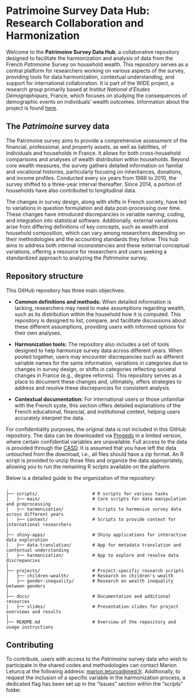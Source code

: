 
# Patrimoine Survey Data Hub: Research Collaboration and Harmonization

Welcome to the **Patrimoine Survey Data Hub**, a collaborative
repository designed to facilitate the harmonization and analysis of data
from the French *Patrimoine* Survey on household wealth. This repository
serves as a central platform for researchers working on various aspects
of the survey, providing tools for data harmonization, contextual
understanding, and support for international collaboration. It is part
of the WIDE project, a research group primarily based at *Institut
National d’Etudes Démographiques*, France, which focuses on studying the
consequences of demographic events on individuals’ wealth outcomes.
Information about the project is found
[here](https://wide.site.ined.fr/en/about/).

## The *Patrimoine* survey data

The Patrimoine survey aims to provide a comprehensive assessment of the
financial, professional, and property assets, as well as liabilities, of
individuals and households in France. It allows for both cross-household
comparisons and analyses of wealth distribution within households.
Beyond core wealth measures, the survey gathers detailed information on
familial and vocational histories, particularly focusing on
inheritances, donations, and income profiles. Conducted every six years
from 1986 to 2010, the survey shifted to a three-year interval
thereafter. Since 2014, a portion of households have also contributed to
longitudinal data.

The changes in survey design, along with shifts in French society, have
led to variations in question formulation and data post-processing over
time. These changes have introduced discrepancies in variable naming,
coding, and integration into statistical software. Additionally,
external variations arise from differing definitions of key concepts,
such as wealth and household composition, which can vary among
researchers depending on their methodologies and the accounting
standards they follow. This hub aims to address both internal
inconsistencies and these external conceptual variations, offering a
resource for researchers and users seeking a standardized approach to
analyzing the *Patrimoine* survey.

## Repository structure

This GitHub repository has three main objectives:

- **Common definitions and methods:** When detailed information is
  lacking, researchers may need to make assumptions regarding wealth,
  such as its distribution within the household how it is computed. This
  repository is designed to list, compare, and facilitate discussions
  about these different assumptions, providing users with informed
  options for their own analyses.

- **Harmonization tools:** The repository also includes a set of tools
  designed to help harmonize survey data across different years. When
  pooled together, users may encounter discrepancies such as different
  variable names for the same information, variations in categories due
  to changes in survey design, or shifts in categories reflecting
  societal changes in France (e.g., degree reforms). This repository
  serves as a place to document these changes and, ultimately, offers
  strategies to address and resolve these discrepancies for consistent
  analysis.

- **Contextual documentation:** For international users or those
  unfamiliar with the French syste, this section offers detailed
  explanations of the French educational, financial, and institutional
  context, helping users accurately interpret the data.

For confidentiality purposes, the original data is not included in this
GitHub repository. The data can be downloaded via
[Progedo](https://data.progedo.fr/studies/doi/10.13144/lil-1625) in a
limited version, where certain confidential variables are unavailable.
Full access to the data is provided through the
[CASD](https://www.casd.eu/source/enquete-histoire-de-vie-et-patrimoine/).
It is assumed that you have left the data untouched from the download,
i.e., all files should have a zip format. An R script is provided to
unzip those files and organize the data appropriately, allowing you to
run the remaining R scripts available on the platform.

Below is a detailed guide to the organization of the repository:

    .
    ├── scripts/                     # R scripts for various tasks
    │   ├── main/                    # Core scripts for data manipulation and preprocessing
    │   ├── harmonization/           # Scripts to harmonize survey data across different years
    │   ├── context/                 # Scripts to provide context for international researchers
    │
    ├── shiny-apps/                  # Shiny applications for interactive data exploration
    │   ├── data-translation/        # App for metadata translation and contextual understanding
    │   ├── harmonization/           # App to explore and resolve data discrepancies
    │
    ├── projects/                    # Project-specific research scripts
    │   ├── children-wealth/         # Research on children's wealth
    │   ├── gender-inequality/       # Research on wealth inequality between genders
    │
    ├── docs/                        # Documentation and additional resources
    │   ├── slides/                  # Presentation slides for project overviews and results
    │
    ├── README.md                    # Overview of the repository and usage instructions

## Contributing

To contribute, users with access to the *Patrimoine* survey data who
wish to participate in the shared codes and methodologies can contact
Marion Leturcq at the following address: <marion.leturcq@ined.fr>.
Additionally, to request the inclusion of a specific variable in the
harmonization process, a dedicated flag has been set up in the “Issues”
section within the “scripts” folder.
